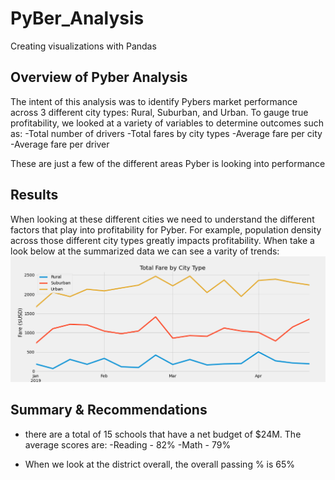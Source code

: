 # PyBer_Analysis
Creating visualizations with Pandas

## Overview of Pyber Analysis
The intent of this analysis was to identify Pybers market performance across 3 different city types: Rural, Suburban, and Urban. To gauge true profitability, we looked at a variety of variables to determine outcomes such as:
-Total number of drivers
-Total fares by city types
-Average fare per city
-Average fare per driver

These are just a few of the different areas Pyber is looking into performance

## Results

When looking at these different cities we need to understand the different factors that play into profitability for Pyber. For example, population density across those different city types greatly impacts profitability. When take a look below at the summarized data we can see a varity of trends:
![Summary Fare Data](analysis/PyBer_fare_summary.png)


## Summary & Recommendations
- there are a total of 15 schools that have a net budget of $24M. The average scores are:
-Reading - 82%
-Math - 79%

- When we look at the district overall, the overall passing % is 65%
